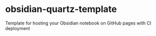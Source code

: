 # obsidian-quartz-template
Template for hosting your Obsidian notebook on GitHub pages with CI deployment

